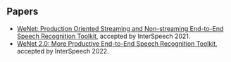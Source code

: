 ## Papers

* [WeNet: Production Oriented Streaming and Non-streaming End-to-End Speech Recognition Toolkit](https://arxiv.org/pdf/2102.01547.pdf), accepted by InterSpeech 2021.
* [WeNet 2.0: More Productive End-to-End Speech Recognition Toolkit](https://arxiv.org/pdf/2203.15455.pdf), accepted by InterSpeech 2022.

